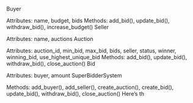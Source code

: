 Buyer

Attributes: name, budget, bids
Methods: add_bid(), update_bid(), withdraw_bid(), increase_budget()
Seller

Attributes: name, auctions
Auction

Attributes: auction_id, min_bid, max_bid, bids, seller, status, winner, winning_bid, use_highest_unique_bid
Methods: add_bid(), update_bid(), withdraw_bid(), close_auction()
Bid

Attributes: buyer, amount
SuperBidderSystem

Methods: add_buyer(), add_seller(), create_auction(), create_bid(), update_bid(), withdraw_bid(), close_auction()
Here’s th